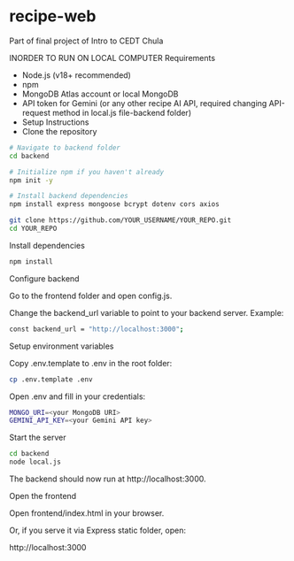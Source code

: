 # recipe-web
Part of final project of Intro to CEDT Chula

INORDER TO RUN ON LOCAL COMPUTER
Requirements

- Node.js (v18+ recommended)
- npm
- MongoDB Atlas account or local MongoDB
- API token for Gemini (or any other recipe AI API, required changing API-request method in local.js file-backend folder)
- Setup Instructions
- Clone the repository
  
```bash
# Navigate to backend folder
cd backend

# Initialize npm if you haven't already
npm init -y

# Install backend dependencies
npm install express mongoose bcrypt dotenv cors axios

```

```bash
git clone https://github.com/YOUR_USERNAME/YOUR_REPO.git
cd YOUR_REPO
```

Install dependencies

```bash
npm install
```

Configure backend

Go to the frontend folder and open config.js.

Change the backend_url variable to point to your backend server.
Example:

```bash
const backend_url = "http://localhost:3000";
```

Setup environment variables

Copy .env.template to .env in the root folder:

```bash
cp .env.template .env
```

Open .env and fill in your credentials:

```bash
MONGO_URI=<your MongoDB URI>
GEMINI_API_KEY=<your Gemini API key>
```

Start the server

```bash
cd backend
node local.js
```

The backend should now run at http://localhost:3000.

Open the frontend

Open frontend/index.html in your browser.

Or, if you serve it via Express static folder, open:

http://localhost:3000
